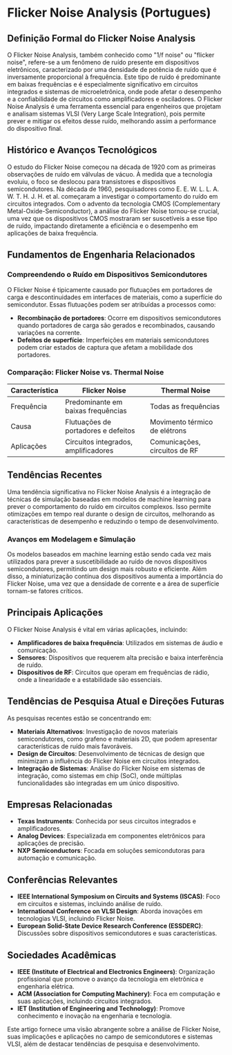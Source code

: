 # Flicker Noise Analysis (Portugues)

## Definição Formal do Flicker Noise Analysis

O Flicker Noise Analysis, também conhecido como "1/f noise" ou "flicker noise", refere-se a um fenômeno de ruído presente em dispositivos eletrônicos, caracterizado por uma densidade de potência de ruído que é inversamente proporcional à frequência. Este tipo de ruído é predominante em baixas frequências e é especialmente significativo em circuitos integrados e sistemas de microeletrônica, onde pode afetar o desempenho e a confiabilidade de circuitos como amplificadores e osciladores. O Flicker Noise Analysis é uma ferramenta essencial para engenheiros que projetam e analisam sistemas VLSI (Very Large Scale Integration), pois permite prever e mitigar os efeitos desse ruído, melhorando assim a performance do dispositivo final.

## Histórico e Avanços Tecnológicos

O estudo do Flicker Noise começou na década de 1920 com as primeiras observações de ruído em válvulas de vácuo. À medida que a tecnologia evoluiu, o foco se deslocou para transistores e dispositivos semicondutores. Na década de 1960, pesquisadores como E. E. W. L. L. A. W. T. H. J. H. et al. começaram a investigar o comportamento do ruído em circuitos integrados. Com o advento da tecnologia CMOS (Complementary Metal-Oxide-Semiconductor), a análise do Flicker Noise tornou-se crucial, uma vez que os dispositivos CMOS mostraram ser suscetíveis a esse tipo de ruído, impactando diretamente a eficiência e o desempenho em aplicações de baixa frequência.

## Fundamentos de Engenharia Relacionados

### Compreendendo o Ruído em Dispositivos Semicondutores

O Flicker Noise é tipicamente causado por flutuações em portadores de carga e descontinuidades em interfaces de materiais, como a superfície do semicondutor. Essas flutuações podem ser atribuídas a processos como:

- **Recombinação de portadores**: Ocorre em dispositivos semicondutores quando portadores de carga são gerados e recombinados, causando variações na corrente.
- **Defeitos de superfície**: Imperfeições em materiais semicondutores podem criar estados de captura que afetam a mobilidade dos portadores.

### Comparação: Flicker Noise vs. Thermal Noise

| Característica         | Flicker Noise                | Thermal Noise                 |
|-----------------------|------------------------------|-------------------------------|
| Frequência            | Predominante em baixas frequências | Todas as frequências          |
| Causa                 | Flutuações de portadores e defeitos   | Movimento térmico de elétrons  |
| Aplicações            | Circuitos integrados, amplificadores | Comunicações, circuitos de RF  |

## Tendências Recentes

Uma tendência significativa no Flicker Noise Analysis é a integração de técnicas de simulação baseadas em modelos de machine learning para prever o comportamento do ruído em circuitos complexos. Isso permite otimizações em tempo real durante o design de circuitos, melhorando as características de desempenho e reduzindo o tempo de desenvolvimento.

### Avanços em Modelagem e Simulação

Os modelos baseados em machine learning estão sendo cada vez mais utilizados para prever a suscetibilidade ao ruído de novos dispositivos semicondutores, permitindo um design mais robusto e eficiente. Além disso, a miniaturização contínua dos dispositivos aumenta a importância do Flicker Noise, uma vez que a densidade de corrente e a área de superfície tornam-se fatores críticos.

## Principais Aplicações

O Flicker Noise Analysis é vital em várias aplicações, incluindo:

- **Amplificadores de baixa frequência**: Utilizados em sistemas de áudio e comunicação.
- **Sensores**: Dispositivos que requerem alta precisão e baixa interferência de ruído.
- **Dispositivos de RF**: Circuitos que operam em frequências de rádio, onde a linearidade e a estabilidade são essenciais.

## Tendências de Pesquisa Atual e Direções Futuras

As pesquisas recentes estão se concentrando em:

- **Materiais Alternativos**: Investigação de novos materiais semicondutores, como grafeno e materiais 2D, que podem apresentar características de ruído mais favoráveis.
- **Design de Circuitos**: Desenvolvimento de técnicas de design que minimizam a influência do Flicker Noise em circuitos integrados.
- **Integração de Sistemas**: Análise do Flicker Noise em sistemas de integração, como sistemas em chip (SoC), onde múltiplas funcionalidades são integradas em um único dispositivo.

## Empresas Relacionadas

- **Texas Instruments**: Conhecida por seus circuitos integrados e amplificadores.
- **Analog Devices**: Especializada em componentes eletrônicos para aplicações de precisão.
- **NXP Semiconductors**: Focada em soluções semicondutoras para automação e comunicação.

## Conferências Relevantes

- **IEEE International Symposium on Circuits and Systems (ISCAS)**: Foco em circuitos e sistemas, incluindo análise de ruído.
- **International Conference on VLSI Design**: Aborda inovações em tecnologias VLSI, incluindo Flicker Noise.
- **European Solid-State Device Research Conference (ESSDERC)**: Discussões sobre dispositivos semicondutores e suas características.

## Sociedades Acadêmicas

- **IEEE (Institute of Electrical and Electronics Engineers)**: Organização profissional que promove o avanço da tecnologia em eletrônica e engenharia elétrica.
- **ACM (Association for Computing Machinery)**: Foca em computação e suas aplicações, incluindo circuitos integrados.
- **IET (Institution of Engineering and Technology)**: Promove conhecimento e inovação na engenharia e tecnologia.

Este artigo fornece uma visão abrangente sobre a análise de Flicker Noise, suas implicações e aplicações no campo de semicondutores e sistemas VLSI, além de destacar tendências de pesquisa e desenvolvimento.